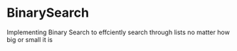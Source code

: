 # BinarySearch

Implementing Binary Search to effciently search through lists no matter how big or small it is
